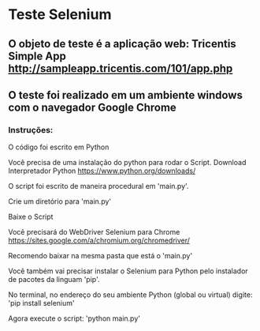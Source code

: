 # Teste Selenium

## O objeto de teste é a aplicação web: Tricentis Simple App http://sampleapp.tricentis.com/101/app.php

## O teste foi realizado em um ambiente windows com o navegador Google Chrome


### Instruções:

O código foi escrito em Python

Você precisa de uma instalação do python para rodar o Script. Download Interpretador Python https://www.python.org/downloads/

O script foi escrito de maneira procedural em 'main.py'.

Crie um diretório para 'main.py'

Baixe o Script

Você precisará do WebDriver Selenium para Chrome https://sites.google.com/a/chromium.org/chromedriver/

Recomendo baixar na mesma pasta que está o 'main.py'

Você também vai precisar instalar o Selenium para Python pelo instalador de pacotes da linguam 'pip'.

No terminal, no endereço do seu ambiente Python (global ou virtual) digite: 'pip install selenium'

Agora execute o script: 'python main.py'
